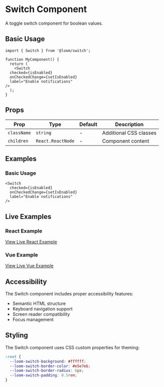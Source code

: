 # Switch Component

A toggle switch component for boolean values.

## Basic Usage

```tsx
import { Switch } from '@loom/switch';

function MyComponent() {
  return (
    <Switch 
  checked={isEnabled}
  onCheckedChange={setIsEnabled}
  label="Enable notifications"
/>
  );
}
```

## Props

| Prop | Type | Default | Description |
|------|------|---------|-------------|
| `className` | `string` | - | Additional CSS classes |
| `children` | `React.ReactNode` | - | Component content |

## Examples

### Basic Usage

```tsx
<Switch 
  checked={isEnabled}
  onCheckedChange={setIsEnabled}
  label="Enable notifications"
/>
```

## Live Examples

### React Example
[View Live React Example](https://loom-css-react.vercel.app/components/switch)

### Vue Example
[View Live Vue Example](https://loom-css-vue.netlify.app/components/switch)

## Accessibility

The Switch component includes proper accessibility features:

- Semantic HTML structure
- Keyboard navigation support
- Screen reader compatibility
- Focus management

## Styling

The Switch component uses CSS custom properties for theming:

```css
:root {
  --loom-switch-background: #ffffff;
  --loom-switch-border-color: #e5e7eb;
  --loom-switch-border-radius: 6px;
  --loom-switch-padding: 0.5rem;
}
```
